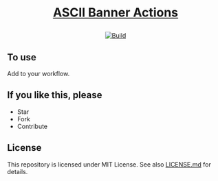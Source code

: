 # <p align="center">[ASCII Banner Actions](https://github.com/poyea/ascii-banner-action/)

<div align="center">
  <a href="https://github.com/poyea/ascii-banner-action/actions/workflows/build.yml">
    <img alt="Build" src="https://github.com/poyea/ascii-banner-action/actions/workflows/build.yml/badge.svg">
  </a>
</div>

## To use
Add to your workflow.

## If you like this, please
* Star
* Fork
* Contribute

## License
This repository is licensed under MIT License. See also [LICENSE.md](LICENSE.md) for details.
